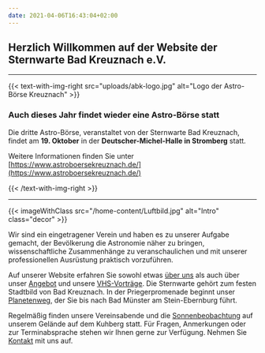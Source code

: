 ```yaml
---
date: 2021-04-06T16:43:04+02:00
---
```


## Herzlich Willkommen auf der Website der Sternwarte Bad Kreuznach e.V.

---

{{< text-with-img-right src="uploads/abk-logo.jpg" alt="Logo der Astro-Börse Kreuznach" >}}

### Auch dieses Jahr findet wieder eine Astro-Börse statt

Die dritte Astro-Börse, veranstaltet von der Sternwarte Bad Kreuznach, findet am **19. Oktober** in der **Deutscher-Michel-Halle in Stromberg** statt.

Weitere Informationen finden Sie unter  
[https://www.astroboersekreuznach.de/](https://www.astroboersekreuznach.de/)

{{< /text-with-img-right >}}

---

{{< imageWithClass src="/home-content/Luftbild.jpg" alt="Intro" class="decor" >}}

Wir sind ein eingetragener Verein und haben es zu unserer Aufgabe gemacht, der Bevölkerung die Astronomie näher zu bringen, wissenschaftliche Zusammenhänge zu veranschaulichen und mit unserer professionellen Ausrüstung praktisch vorzuführen.

Auf unserer Website erfahren Sie sowohl etwas [über uns](/ueber-uns/verein/) als auch über unser [Angebot](/ueber-uns/angebot/) und unsere [VHS-Vorträge](/vhs/). Die Sternwarte gehört zum festen Stadtbild von Bad Kreuznach. In der Priegerpromenade beginnt unser [Planetenweg](/ueber-uns/planetenweg), der Sie bis nach Bad Münster am Stein-Ebernburg führt.

Regelmäßig finden unsere Vereinsabende und die [Sonnenbeobachtung](/ueber-uns/sonnenbeobachtung/) auf unserem Gelände auf dem Kuhberg statt. Für Fragen, Anmerkungen oder zur Terminabsprache stehen wir Ihnen gerne zur Verfügung. Nehmen Sie [Kontakt](/kontakt) mit uns auf.
